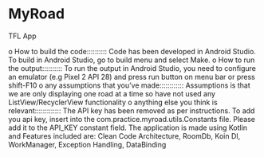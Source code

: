 # MyRoad
TFL App

o	How to build the code::::::::::
Code has been developed in Android Studio. To build in Android Studio, go to build menu and select Make. 
o	How to run the output::::::::::
To run the output in Android Studio, you need to configure an emulator (e.g Pixel 2 API 28) and press run button on menu bar or press shift-F10 
o	any assumptions that you’ve made::::::::::::
Assumptions is that we are only displaying one road at a time so have not used any ListView/RecyclerView functionality
o	anything else you think is relevant:::::::::::::
The API key has been removed as per instructions. To add you api key, insert into the com.practice.myroad.utils.Constants file. Please add it to the API_KEY constant field.
The application is made using Kotlin and Features included are:
Clean Code Architecture,
RoomDb,
Koin DI,
WorkManager,
Exception Handling,
DataBinding
